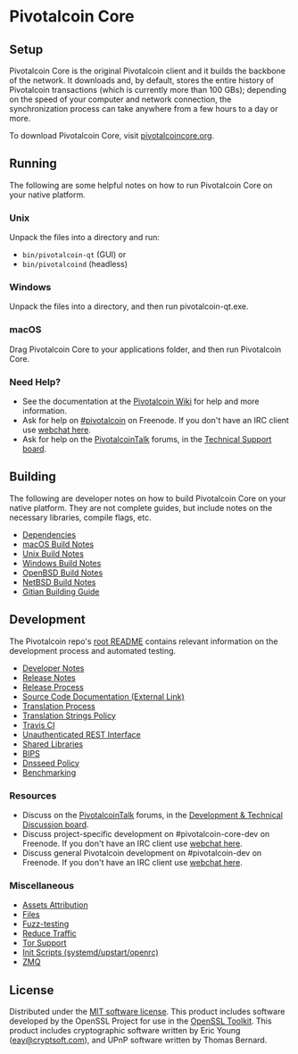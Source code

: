 Pivotalcoin Core
=============

Setup
---------------------
Pivotalcoin Core is the original Pivotalcoin client and it builds the backbone of the network. It downloads and, by default, stores the entire history of Pivotalcoin transactions (which is currently more than 100 GBs); depending on the speed of your computer and network connection, the synchronization process can take anywhere from a few hours to a day or more.

To download Pivotalcoin Core, visit [pivotalcoincore.org](https://pivotalcoincore.org/en/releases/).

Running
---------------------
The following are some helpful notes on how to run Pivotalcoin Core on your native platform.

### Unix

Unpack the files into a directory and run:

- `bin/pivotalcoin-qt` (GUI) or
- `bin/pivotalcoind` (headless)

### Windows

Unpack the files into a directory, and then run pivotalcoin-qt.exe.

### macOS

Drag Pivotalcoin Core to your applications folder, and then run Pivotalcoin Core.

### Need Help?

* See the documentation at the [Pivotalcoin Wiki](https://en.pivotalcoin.it/wiki/Main_Page)
for help and more information.
* Ask for help on [#pivotalcoin](http://webchat.freenode.net?channels=pivotalcoin) on Freenode. If you don't have an IRC client use [webchat here](http://webchat.freenode.net?channels=pivotalcoin).
* Ask for help on the [PivotalcoinTalk](https://pivotalcointalk.org/) forums, in the [Technical Support board](https://pivotalcointalk.org/index.php?board=4.0).

Building
---------------------
The following are developer notes on how to build Pivotalcoin Core on your native platform. They are not complete guides, but include notes on the necessary libraries, compile flags, etc.

- [Dependencies](dependencies.md)
- [macOS Build Notes](build-osx.md)
- [Unix Build Notes](build-unix.md)
- [Windows Build Notes](build-windows.md)
- [OpenBSD Build Notes](build-openbsd.md)
- [NetBSD Build Notes](build-netbsd.md)
- [Gitian Building Guide](gitian-building.md)

Development
---------------------
The Pivotalcoin repo's [root README](/README.md) contains relevant information on the development process and automated testing.

- [Developer Notes](developer-notes.md)
- [Release Notes](release-notes.md)
- [Release Process](release-process.md)
- [Source Code Documentation (External Link)](https://dev.visucore.com/pivotalcoin/doxygen/)
- [Translation Process](translation_process.md)
- [Translation Strings Policy](translation_strings_policy.md)
- [Travis CI](travis-ci.md)
- [Unauthenticated REST Interface](REST-interface.md)
- [Shared Libraries](shared-libraries.md)
- [BIPS](bips.md)
- [Dnsseed Policy](dnsseed-policy.md)
- [Benchmarking](benchmarking.md)

### Resources
* Discuss on the [PivotalcoinTalk](https://pivotalcointalk.org/) forums, in the [Development & Technical Discussion board](https://pivotalcointalk.org/index.php?board=6.0).
* Discuss project-specific development on #pivotalcoin-core-dev on Freenode. If you don't have an IRC client use [webchat here](http://webchat.freenode.net/?channels=pivotalcoin-core-dev).
* Discuss general Pivotalcoin development on #pivotalcoin-dev on Freenode. If you don't have an IRC client use [webchat here](http://webchat.freenode.net/?channels=pivotalcoin-dev).

### Miscellaneous
- [Assets Attribution](assets-attribution.md)
- [Files](files.md)
- [Fuzz-testing](fuzzing.md)
- [Reduce Traffic](reduce-traffic.md)
- [Tor Support](tor.md)
- [Init Scripts (systemd/upstart/openrc)](init.md)
- [ZMQ](zmq.md)

License
---------------------
Distributed under the [MIT software license](/COPYING).
This product includes software developed by the OpenSSL Project for use in the [OpenSSL Toolkit](https://www.openssl.org/). This product includes
cryptographic software written by Eric Young ([eay@cryptsoft.com](mailto:eay@cryptsoft.com)), and UPnP software written by Thomas Bernard.
